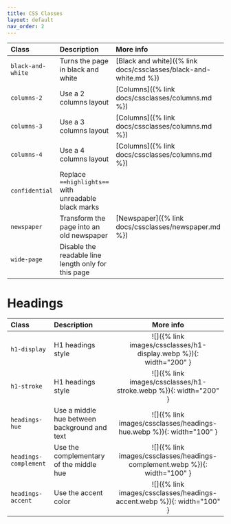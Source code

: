 ```yaml
---
title: CSS Classes
layout: default
nav_order: 2
---
```


| Class             | Description                                          | More info                                                        |
|:------------------|:-----------------------------------------------------|:-----------------------------------------------------------------|
| `black-and-white` | Turns the page in black and white                    | [Black and white]({% link docs/cssclasses/black-and-white.md %}) |
| `columns-2`       | Use a 2 columns layout                               | [Columns]({% link docs/cssclasses/columns.md %})                 |
| `columns-3`       | Use a 3 columns layout                               | [Columns]({% link docs/cssclasses/columns.md %})                 |
| `columns-4`       | Use a 4 columns layout                               | [Columns]({% link docs/cssclasses/columns.md %})                 |
| `confidential`    | Replace `==highlights==` with unreadable black marks |                                                                  |
| `newspaper`       | Transform the page into an old newspaper             | [Newspaper]({% link docs/cssclasses/newspaper.md %})             |
| `wide-page`       | Disable the readable line length only for this page  |                                                                  |

# Headings

| Class                 | Description                                  | More info                                                                  |
|:----------------------|:---------------------------------------------|:--------------------------------------------------------------------------:|
| `h1-display`          | H1 headings style                            | ![]({% link images/cssclasses/h1-display.webp %}){: width="200" }          |
| `h1-stroke`           | H1 headings style                            | ![]({% link images/cssclasses/h1-stroke.webp %}){: width="200" }           |
| `headings-hue`        | Use a middle hue between background and text | ![]({% link images/cssclasses/headings-hue.webp %}){: width="100" }        |
| `headings-complement` | Use the complementary of the middle hue      | ![]({% link images/cssclasses/headings-complement.webp %}){: width="100" } |
| `headings-accent`     | Use the accent color                         | ![]({% link images/cssclasses/headings-accent.webp %}){: width="100" }     |